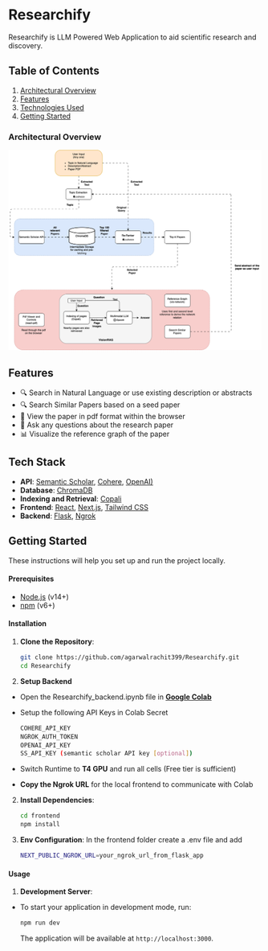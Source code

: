 # Researchify

Researchify is LLM Powered Web Application to aid scientific research and discovery.

## Table of Contents

1. [Architectural Overview](#architectural-overview)
2. [Features](#features)
3. [Technologies Used](#tech-stack)
4. [Getting Started](#getting-started)


### Architectural Overview

![Project Logo](ResearchApp.drawio.svg)


## Features
- 🔍 Search in Natural Language or use existing description or abstracts
- 🔍 Search Similar Papers based on a seed paper
- 👀 View the paper in pdf format within the browser
- 📝 Ask any questions about the research paper
- 📊 Visualize the reference graph of the paper

## Tech Stack

- **API**: [Semantic Scholar](https://www.semanticscholar.org/), [Cohere](https://cohere.com/), [OpenAI)](https://openai.com/)
- **Database**: [ChromaDB](https://www.trychroma.com/)
- **Indexing and Retrieval**: [Copali](https://huggingface.co/vidore/colpali)
- **Frontend**: [React](https://react.dev/), [Next.js](https://nextjs.org/), [Tailwind CSS](https://tailwindcss.com/)
- **Backend**: [Flask](https://flask.palletsprojects.com/en/stable/), [Ngrok](https://ngrok.com/)

## Getting Started

These instructions will help you set up and run the project locally.

#### Prerequisites

- [Node.js](https://nodejs.org/) (v14+)
- [npm](https://www.npmjs.com/) (v6+)

#### Installation

1. **Clone the Repository**:

   ```bash
   git clone https://github.com/agarwalrachit399/Researchify.git
   cd Researchify
   ```
2. **Setup Backend**

- Open the Researchify_backend.ipynb file in **[Google Colab](https://colab.research.google.com/)**
- Setup the following API Keys in Colab Secret

  ```bash
  COHERE_API_KEY
  NGROK_AUTH_TOKEN
  OPENAI_API_KEY
  SS_API_KEY (semantic scholar API key [optional])
  ``` 
- Switch Runtime to **T4 GPU** and run all cells (Free tier is sufficient)
- **Copy the Ngrok URL** for the local frontend to communicate with Colab

2. **Install Dependencies**:
   ```bash
   cd frontend
   npm install
   ```
3. **Env Configuration**:
In the frontend folder create a .env file and add

   ```bash
   NEXT_PUBLIC_NGROK_URL=your_ngrok_url_from_flask_app
   ```

#### Usage

1. **Development Server**:
- To start your application in development mode, run:

  ```bash
  npm run dev
  ```
  The application will be available at `http://localhost:3000`.